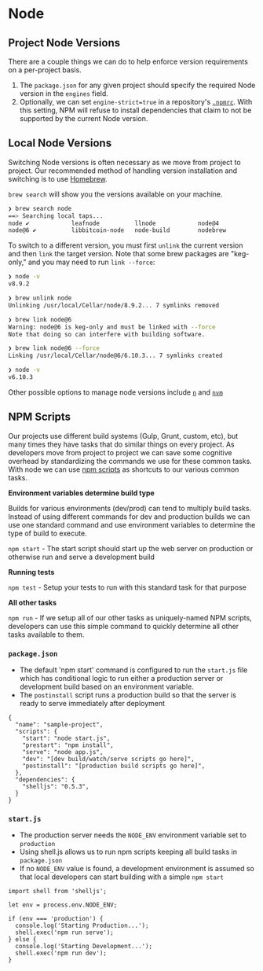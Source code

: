 # Node

## Project Node Versions
There are a couple things we can do to help enforce version requirements on a per-project basis.
1. The `package.json` for any given project should specify the required Node version in the `engines` field.
2. Optionally, we can set `engine-strict=true` in a repository's [`.npmrc`](https://docs.npmjs.com/misc/config#npmrc-files). With this setting, NPM will refuse to install dependencies that claim to not be supported by the current Node version.

## Local Node Versions

Switching Node versions is often necessary as we move from project to project. Our recommended method of handling version installation and switching is to use [Homebrew](https://brew.sh/).

`brew search` will show you the versions available on your machine.
```bash
❯ brew search node
==> Searching local taps...
node ✔            leafnode          llnode            node@4            nodeenv
node@6 ✔          libbitcoin-node   node-build        nodebrew          nodenv
```

To switch to a different version, you must first `unlink` the current version and then `link` the target version. Note that some brew packages are "keg-only," and you may need to run `link --force`:
```bash
❯ node -v
v8.9.2

❯ brew unlink node
Unlinking /usr/local/Cellar/node/8.9.2... 7 symlinks removed

❯ brew link node@6
Warning: node@6 is keg-only and must be linked with --force
Note that doing so can interfere with building software.

❯ brew link node@6 --force
Linking /usr/local/Cellar/node@6/6.10.3... 7 symlinks created

❯ node -v
v6.10.3
```

Other possible options to manage node versions include [`n`](https://github.com/tj/n) and [`nvm`](https://github.com/creationix/nvm)

## NPM Scripts

Our projects use different build systems (Gulp, Grunt, custom, etc), but many
times they have tasks that do similar things on every project. As developers
move from project to project we can save some cognitive overhead by
standardizing the commands we use for these common tasks. With node we can use
[npm scripts](https://docs.npmjs.com/misc/scripts) as shortcuts to our various
common tasks.

**Environment variables determine build type**

Builds for various environments (dev/prod) can tend to multiply build tasks.
Instead of using different commands for dev and production builds we can use
one standard command and use environment variables to determine the type of
build to execute.

`npm start` - The start script should start up the web server on production or otherwise run and serve a development build

**Running tests**

`npm test` - Setup your tests to run with this standard task for that purpose

**All other tasks**

`npm run` - If we setup all of our other tasks as uniquely-named NPM scripts,
developers can use this simple command to quickly determine all other tasks
available to them.

### `package.json`

- The default 'npm start' command is configured to run the `start.js` file which has conditional logic to run either
a production server or development build based on an environment variable.
- The `postinstall` script runs a production build so that the server is ready to serve immediately after deployment

```
{
  "name": "sample-project",
  "scripts": {
    "start": "node start.js",
    "prestart": "npm install",
    "serve": "node app.js",
    "dev": "[dev build/watch/serve scripts go here]",
    "postinstall": "[production build scripts go here]",
  },
  "dependencies": {
    "shelljs": "0.5.3",
  }
}
```

### `start.js`

- The production server needs the `NODE_ENV` environment variable set to `production`
- Using shell.js allows us to run npm scripts keeping all build tasks in `package.json`
- If no `NODE_ENV` value is found, a development environment is assumed so that local developers can start building with a simple `npm start`


```
import shell from 'shelljs';

let env = process.env.NODE_ENV;

if (env === 'production') {
  console.log('Starting Production...');
  shell.exec('npm run serve');
} else {
  console.log('Starting Development...');
  shell.exec('npm run dev');
}
```

